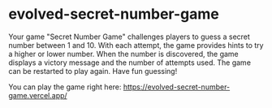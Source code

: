 # evolved-secret-number-game
Your game "Secret Number Game" challenges players to guess a secret number between 1 and 10. With each attempt, the game provides hints to try a higher or lower number. When the number is discovered, the game displays a victory message and the number of attempts used. The game can be restarted to play again. Have fun guessing!

You can play the game right here: https://evolved-secret-number-game.vercel.app/
